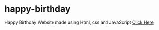 # happy-birthday
Happy Birthday Website made using Html, css and JavaScript
<a href="https://writerdhara.me/happy-birthday/?name=Dhara" target="blank">Click Here</a>
